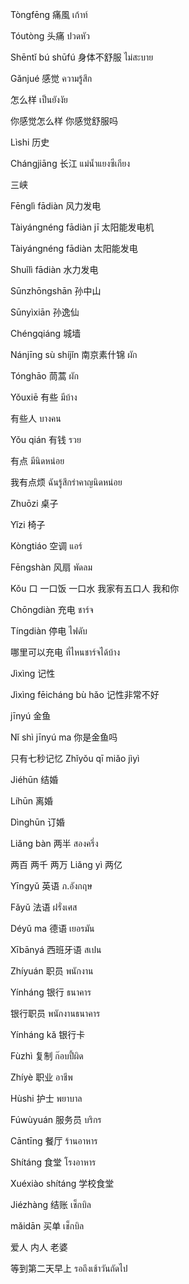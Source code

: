 Tòngfēng
痛風
เก้าท์

Tóutòng
头痛
ปวดหัว

Shēntǐ bú shūfú
身体不舒服
ไม่สะบาย

Gǎnjué
感觉
ความรู้สึก

怎么样
เป็นยังงัย

你感觉怎么样
你感觉舒服吗

Lìshi
历史

Chángjiāng
长江
แม่น้ำแยงซีเกียง

三峡

Fēnglì fādiàn
风力发电

Tàiyángnéng fādiàn jī
太阳能发电机

Tàiyángnéng fādiàn
太阳能发电

Shuǐlì fādiàn
水力发电

Sūnzhōngshān
孙中山

Sūnyìxiān
孙逸仙

Chéngqiáng
城墙

Nánjīng sù shíjǐn
南京素什锦
ผัก

Tónghāo
茼蒿
ผัก

Yǒuxiē
有些
มีบ้าง

有些人
บางคน

Yǒu qián
有钱
รวย

有点
มีนิดหน่อย

我有点烦
ฉันรู้สึกรำคาญนิดหน่อย

Zhuōzi
桌子

Yǐzi
椅子

Kòngtiáo
空调
แอร์

Fēngshàn
风扇
พัดลม

Kǒu
口
一口饭
一口水
我家有五口人
我和你

Chōngdiàn
充电
ชาร์จ

Tíngdiàn
停电
ไฟดับ

哪里可以充电
ที่ไหนชาร์จได้บ้าง

Jìxìng
记性

Jìxìng fēicháng bù hǎo
记性非常不好

jīnyú
金鱼

Nǐ shì jīnyú ma
你是金鱼吗

只有七秒记忆
Zhǐyǒu qī miǎo jìyì

Jiéhūn
结婚

Líhūn
离婚

Dìnghūn
订婚

Liǎng bàn
两半
สองครึ่ง

两百
两千
两万
Liǎng yì 
两亿

Yīngyǔ
英语
ภ.อังกฤษ

Fǎyǔ
法语
ฝรั่งเศส

Déyǔ ma
德语
เยอรมัน

Xībānyá
西班牙语
สเปน

Zhíyuán
职员
พนักงาน

Yínháng
银行
ธนาคาร

银行职员
พนักงานธนาคาร

Yínháng kǎ
银行卡

Fùzhì
复制
ก๊อบปี้ผิด

Zhíyè
职业
อาชีพ

Hùshi
护士
พยาบาล

Fúwùyuán
服务员
บริกร

Cāntīng
餐厅
ร้านอาหาร

Shítáng
食堂
โรงอาหาร

Xuéxiào shítáng
学校食堂

Jiézhàng
结账
เช็กบิล

mǎidān
买单
เช็กบิล

爱人
内人
老婆

等到第二天早上
รอถึงเช้าวันถัดไป


